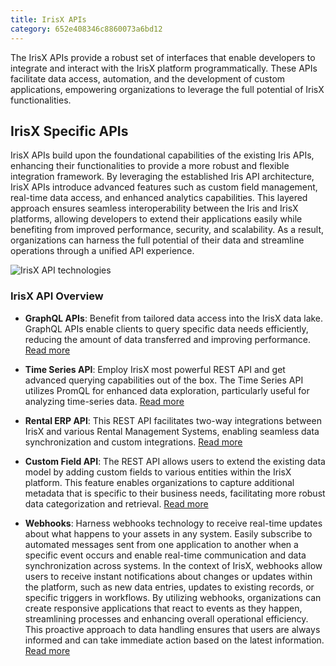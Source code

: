 ```yaml
---
title: IrisX APIs
category: 652e408346c8860073a6bd12
---
```

The IrisX APIs provide a robust set of interfaces that enable developers to integrate and interact with the IrisX platform programmatically. These APIs facilitate data access, automation, and the development of custom applications, empowering organizations to leverage the full potential of IrisX functionalities.

## IrisX Specific APIs
IrisX APIs build upon the foundational capabilities of the existing Iris APIs, enhancing their functionalities to provide a more robust and flexible integration framework. By leveraging the established Iris API architecture, IrisX APIs introduce advanced features such as custom field management, real-time data access, and enhanced analytics capabilities. This layered approach ensures seamless interoperability between the Iris and IrisX platforms, allowing developers to extend their applications easily while benefiting from improved performance, security, and scalability. As a result, organizations can harness the full potential of their data and streamline operations through a unified API experience.

![IrisX API technologies](https://cdn.statically.io/gh/trackunit/developer-hub/master/guides/integrations-connectors/IrisX-api-technologies.png)

### IrisX API Overview

- **GraphQL APIs**: Benefit from tailored data access into the IrisX data lake. GraphQL APIs enable clients to query specific data needs efficiently, reducing the amount of data transferred and improving performance. [Read more](https://developers.trackunit.com/reference/graphql-api-introduction)

- **Time Series API**: Employ IrisX most powerful REST API and get advanced querying capabilities out of the box. The Time Series API utilizes PromQL for enhanced data exploration, particularly useful for analyzing time-series data. [Read more](https://developers.trackunit.com/reference/time-series-introduction) 

- **Rental ERP API**: This REST API facilitates two-way integrations between IrisX and various Rental Management Systems, enabling seamless data synchronization and custom integrations. [Read more](https://developers.trackunit.com/reference/rental-erp-api-intro)

- **Custom Field API**: The REST API allows users to extend the existing data model by adding custom fields to various entities within the IrisX platform. This feature enables organizations to capture additional metadata that is specific to their business needs, facilitating more robust data categorization and retrieval. [Read more](https://developers.trackunit.com/reference/custom-field-intro)

- **Webhooks**: Harness webhooks technology to receive real-time updates about what happens to your assets in any system. Easily subscribe to automated messages sent from one application to another when a specific event occurs and enable real-time communication and data synchronization across systems. In the context of IrisX, webhooks allow users to receive instant notifications about changes or updates within the platform, such as new data entries, updates to existing records, or specific triggers in workflows. By utilizing webhooks, organizations can create responsive applications that react to events as they happen, streamlining processes and enhancing overall operational efficiency. This proactive approach to data handling ensures that users are always informed and can take immediate action based on the latest information. [Read more](https://developers.trackunit.com/docs/webhooks-overview)
